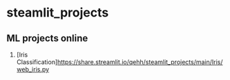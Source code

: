 # steamlit_projects
## ML projects online

1. [Iris Classification]https://share.streamlit.io/qehh/steamlit_projects/main/Iris/web_iris.py
